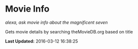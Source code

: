 # Movie Info
*alexa, ask movie info about the magnificent seven*

Gets movie details by searching theMovieDB.org based on title

**Last Updated:** 2016-03-12 16:38:25